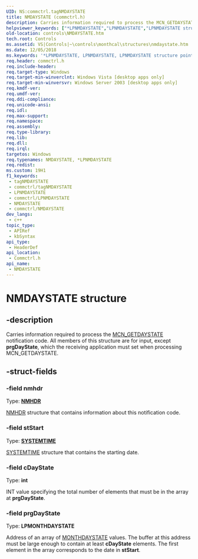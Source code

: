 ```yaml
---
UID: NS:commctrl.tagNMDAYSTATE
title: NMDAYSTATE (commctrl.h)
description: Carries information required to process the MCN_GETDAYSTATE notification code. All members of this structure are for input, except prgDayState, which the receiving application must set when processing MCN_GETDAYSTATE.
helpviewer_keywords: ["*LPNMDAYSTATE","LPNMDAYSTATE","LPNMDAYSTATE structure pointer [Windows Controls]","NMDAYSTATE","NMDAYSTATE structure [Windows Controls]","_win32_NMDAYSTATE","_win32_NMDAYSTATE_cpp","commctrl/LPNMDAYSTATE","commctrl/NMDAYSTATE","controls.NMDAYSTATE","controls._win32_NMDAYSTATE"]
old-location: controls\NMDAYSTATE.htm
tech.root: Controls
ms.assetid: VS|Controls|~\controls\monthcal\structures\nmdaystate.htm
ms.date: 12/05/2018
ms.keywords: '*LPNMDAYSTATE, LPNMDAYSTATE, LPNMDAYSTATE structure pointer [Windows Controls], NMDAYSTATE, NMDAYSTATE structure [Windows Controls], _win32_NMDAYSTATE, _win32_NMDAYSTATE_cpp, commctrl/LPNMDAYSTATE, commctrl/NMDAYSTATE, controls.NMDAYSTATE, controls._win32_NMDAYSTATE'
req.header: commctrl.h
req.include-header: 
req.target-type: Windows
req.target-min-winverclnt: Windows Vista [desktop apps only]
req.target-min-winversvr: Windows Server 2003 [desktop apps only]
req.kmdf-ver: 
req.umdf-ver: 
req.ddi-compliance: 
req.unicode-ansi: 
req.idl: 
req.max-support: 
req.namespace: 
req.assembly: 
req.type-library: 
req.lib: 
req.dll: 
req.irql: 
targetos: Windows
req.typenames: NMDAYSTATE, *LPNMDAYSTATE
req.redist: 
ms.custom: 19H1
f1_keywords:
 - tagNMDAYSTATE
 - commctrl/tagNMDAYSTATE
 - LPNMDAYSTATE
 - commctrl/LPNMDAYSTATE
 - NMDAYSTATE
 - commctrl/NMDAYSTATE
dev_langs:
 - c++
topic_type:
 - APIRef
 - kbSyntax
api_type:
 - HeaderDef
api_location:
 - Commctrl.h
api_name:
 - NMDAYSTATE
---
```


# NMDAYSTATE structure


## -description

Carries information required to process the <a href="/windows/desktop/Controls/mcn-getdaystate">MCN_GETDAYSTATE</a> notification code. All members of this structure are for input, except 
			<b>prgDayState</b>, which the receiving application must set when processing MCN_GETDAYSTATE.

## -struct-fields

### -field nmhdr

Type: <b><a href="/windows/desktop/api/richedit/ns-richedit-nmhdr">NMHDR</a></b>


<a href="/windows/desktop/api/richedit/ns-richedit-nmhdr">NMHDR</a> structure that contains information about this notification code.

### -field stStart

Type: <b><a href="/windows/desktop/api/minwinbase/ns-minwinbase-systemtime">SYSTEMTIME</a></b>


<a href="/windows/desktop/api/minwinbase/ns-minwinbase-systemtime">SYSTEMTIME</a> structure that contains the starting date.

### -field cDayState

Type: <b>int</b>

INT value specifying the total number of elements that must be in the array at 
					<b>prgDayState</b>.

### -field prgDayState

Type: <b>LPMONTHDAYSTATE</b>

Address of an array of <a href="/windows/desktop/Controls/monthdaystate">MONTHDAYSTATE</a> values. The buffer at this address must be large enough to contain at least 
					<b>cDayState</b> elements. The first element in the array corresponds to the date in 
					<b>stStart</b>.